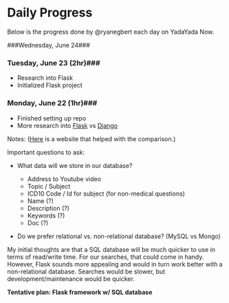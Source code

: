 # Daily Progress #

Below is the progress done by @ryanegbert each day on YadaYada Now.

###Wednesday, June 24###


### Tuesday, June 23 (2hr)###
* Research into Flask
* Initialized Flask project

### Monday, June 22 (1hr)###
* Finished setting up repo
* More research into [Flask](https://flask.palletsprojects.com/en/1.1.x/) vs [Django](https://www.djangoproject.com/)

Notes:
([Here](https://testdriven.io/blog/django-vs-flask/) is a website that helped with the comparison.)

Important questions to ask:
* What data will we store in our database?
  * Address to Youtube video
  * Topic / Subject
  * ICD10 Code / Id for subject (for non-medical questions)
  * Name (?)
  * Description (?)
  * Keywords (?)
  * Doc (?)

* Do we prefer relational vs. non-relational database? (MySQL vs Mongo)

My initial thoughts are that a SQL database will be much quicker to use in terms of read/write time.  For our searches, that could come in handy.  However, Flask sounds more appealing and would in turn work better with a non-relational database.  Searches would be slower, but development/maintenance would be quicker.

**Tentative plan: Flask framework w/ SQL database**